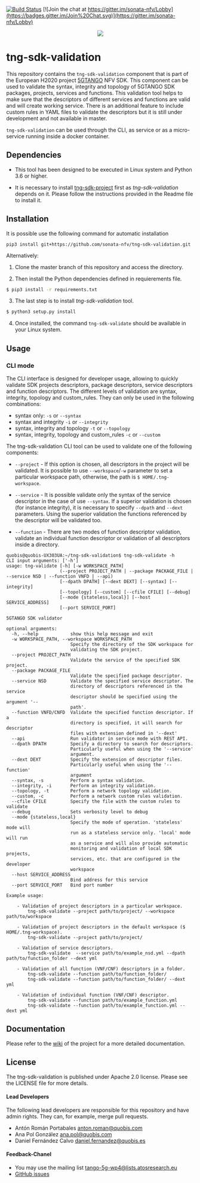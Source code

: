 [![Build Status](https://jenkins.sonata-nfv.eu/buildStatus/icon?job=tng-sdk-validation/master)](https://jenkins.sonata-nfv.eu/job/tng-sdk-validation/master)
[![Join the chat at https://gitter.im/sonata-nfv/Lobby](https://badges.gitter.im/Join%20Chat.svg)](https://gitter.im/sonata-nfv/Lobby)

<p align="center"><img src="https://github.com/sonata-nfv/tng-sdk-validation/wiki/images/sonata-5gtango-logo-500px.png" /></p>


# tng-sdk-validation


This repository contains the `tng-sdk-validation` component that is part of the European H2020 project [5GTANGO](http://www.5gtango.eu) NFV SDK. This component can be used to validate the syntax, integrity and topology of 5GTANGO SDK packages, projects, services and functions. This validation tool helps to make sure that the descriptors of different services and functions are valid and will create working service. There is an additional feature to include custom rules in YAML files to validate the descriptors but it is still under development and not available in master.

`tng-sdk-validation` can be used through the CLI, as service  or as a micro-service running inside a docker container.

## Dependencies

* This tool has been designed to be executed in Linux system and Python 3.6 or higher.

* It is necessary to install [tng-sdk-project](https://github.com/sonata-nfv/tng-sdk-project) first as *tng-sdk-validation* depends on it. Please follow the instructions provided in the Readme file to install it.


## Installation

It is possible use the following command for automatic installation
```
pip3 install git+https://github.com/sonata-nfv/tng-sdk-validation.git
```
Alternatively:
1. Clone the master branch of this repository and access the directory.

2. Then install the Python dependencies defined in requierements file.
```bash
$ pip3 install -r requirements.txt
```
3. The last step is to install *tng-sdk-validation* tool.
```bash
$ python3 setup.py install
```
4. Once installed, the command `tng-sdk-validate` should be available in your Linux system.

## Usage

### CLI mode

The CLI interface is designed for developer usage, allowing to quickly validate SDK projects descriptors, package descriptors, service descriptors and function descriptors. The different levels of validation are syntax, integrity, topology and custom_rules. They can only be used in the following combinations:

* syntax only: `-s` or `--syntax`
* syntax and integrity `-i` or `--integrity`
* syntax, integrity and topology `-t` or `--topology`
* syntax, integrity, topology and custom_rules `-c` or `--custom`

The tng-sdk-validation CLI tool can be used to validate one of the following components:

* `--project` - If this option is chosen, all descriptors in the project will be validated. It is possible to use `--workspace`/`-w` parameter to set a particular workspace path, otherwise, the path is `$ HOME/.tng-workspace`.

* `--service` - It is possible validate only the syntax of the service descriptor in the case of use `--syntax`. If a superior validation is chosen (for instance integrity), it is necessary to specify `--dpath` and `--dext` parameters. Using the superior validation the functions referenced by the descriptor will be validated too.

* `--function` - There are two modes of function descriptor validation, validate an individual function descriptor or validation of all descriptors inside a directory.

```
quobis@quobis-UX303UA:~/tng-sdk-validation$ tng-sdk-validate -h
CLI input arguments: ['-h']
usage: tng-validate [-h] [-w WORKSPACE_PATH]
                    (--project PROJECT_PATH | --package PACKAGE_FILE | --service NSD | --function VNFD | --api)
                    [--dpath DPATH] [--dext DEXT] [--syntax] [--integrity]
                    [--topology] [--custom] [--cfile CFILE] [--debug]
                    [--mode {stateless,local}] [--host SERVICE_ADDRESS]
                    [--port SERVICE_PORT]

5GTANGO SDK validator

optional arguments:
  -h, --help            show this help message and exit
  -w WORKSPACE_PATH, --workspace WORKSPACE_PATH
                        Specify the directory of the SDK workspace for
                        validating the SDK project.
  --project PROJECT_PATH
                        Validate the service of the specified SDK project.
  --package PACKAGE_FILE
                        Validate the specified package descriptor.
  --service NSD         Validate the specified service descriptor. The
                        directory of descriptors referenced in the service
                        descriptor should be specified using the argument '--
                        path'.
  --function VNFD/CNFD  Validate the specified function descriptor. If a
                        directory is specified, it will search for descriptor
                        files with extension defined in '--dext'
  --api                 Run validator in service mode with REST API.
  --dpath DPATH         Specify a directory to search for descriptors.
                        Particularly useful when using the '--service'
                        argument.
  --dext DEXT           Specify the extension of descriptor files.
                        Particularly useful when using the '--function'
                        argument
  --syntax, -s          Perform a syntax validation.
  --integrity, -i       Perform an integrity validation.
  --topology, -t        Perform a network topology validation.
  --custom, -c          Perform a network custom rules validation.
  --cfile CFILE         Specify the file with the custom rules to validate
  --debug               Sets verbosity level to debug
  --mode {stateless,local}
                        Specify the mode of operation. 'stateless' mode will
                        run as a stateless service only. 'local' mode will run
                        as a service and will also provide automatic
                        monitoring and validation of local SDK projects,
                        services, etc. that are configured in the developer
                        workspace
  --host SERVICE_ADDRESS
                        Bind address for this service
  --port SERVICE_PORT   Bind port number

Example usage:

    - Validation of project descriptors in a particular workspace.
        tng-sdk-validate --project path/to/project/ --workspace path/to/workspace

    - Validation of project descriptors in the default workspace ($ HOME/.tng-workspace).
        tng-sdk-validate --project path/to/project/

    - Validation of service descriptors.
        tng-sdk-validate  --service path/to/example_nsd.yml --dpath path/to/function_folder --dext yml

    - Validation of all function (VNF/CNF) descriptors in a folder.
        tng-sdk-validate --function path/to/function_folder/
        tng-sdk-validate --function path/to/function_folder/ --dext yml

    - Validation of individual function (VNF/CNF) descriptor.
        tng-sdk-validate --function path/to/example_function.yml
        tng-sdk-validate --function path/to/example_function.yml --dext yml

```

## Documentation

Please refer to the [wiki](https://github.com/sonata-nfv/tng-sdk-validation/wiki) of the project for a more detailed documentation.

## License

The tng-sdk-validation is published under Apache 2.0 license. Please see the LICENSE file for more details.

#### Lead Developers

The following lead developers are responsible for this repository and have admin rights. They can, for example, merge pull requests.

* Antón Román Portabales <anton.roman@quobis.com>
* Ana Pol González <ana.pol@quobis.com>
* Daniel Fernández Calvo <daniel.fernandez@quobis.es>

#### Feedback-Chanel

* You may use the mailing list [tango-5g-wp4@lists.atosresearch.eu](mailto:tango-5g-wp4@lists.atosresearch.eu)
* [GitHub issues](https://github.com/sonata-nfv/tng-sdk-validation/issues)
